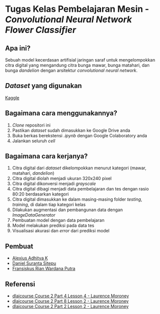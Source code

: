 # Tugas Kelas Pembelajaran Mesin - _Convolutional Neural Network Flower Classifier_
## Apa ini?
Sebuah model kecerdasan artifisial jaringan saraf untuk mengelompokkan citra digital yang mengandung citra bunga mawar, bunga matahari, dan bunga _dandelion_ dengan arsitektur _convolutional neural network_.
## _Dataset_ yang digunakan
[Kaggle](https://www.kaggle.com/alxmamaev/flowers-recognition)
## Bagaimana cara menggunakannya?
1. _Clone_ repositori ini
2. Pastikan _dataset_ sudah dimasukkan ke Google Drive anda
3. Buka berkas berekstensi *.ipynb* dengan Google Colaboratory anda
4. Jalankan seluruh _cell_
## Bagaimana cara kerjanya?
1. Citra digital dari _dataset_ dikelompokkan menurut kategori (mawar, matahari, _dandelion_)
2. Citra digital diolah menjadi ukuran 320x240 pixel
3. Citra digital dikonversi menjadi _grayscale_
4. Citra digital dibagi menjadi data pembelajaran dan tes dengan rasio 80:20 berdasarkan kategori
5. Citra digital dimasukkan ke dalam masing-masing folder _testing_, _training_, di dalam tiap kategori kelas
6. Dilakukan augmentasi dan pembangunan data dengan _ImageDataGenerator_
7. Pembuatan model dengan data pembelajaran
8. Model melakukan prediksi pada data tes
9. Visualisasi akurasi dan _error_ dari prediksi model
## Pembuat
* [Alexius Adhitya K](https://github.com/debugvelop)
* [Daniel Suranta Sitepu](https://github.com/danielsitepu36)
* [Fransiskus Rian Wardana Putra](https://github.com/RianWardanaPutra)
## Referensi
* [dlaicourse Course 2 Part 4 Lesson 4 - Laurence Moroney](https://github.com/lmoroney/dlaicourse/blob/master/Course%202%20-%20Part%204%20-%20Lesson%204%20-%20Notebook.ipynb)
* [dlaicourse Course 2 Part 8 Lesson 2 - Laurence Moroney](https://github.com/lmoroney/dlaicourse/blob/master/Course%202%20-%20Part%208%20-%20Lesson%202%20-%20Notebook%20(RockPaperScissors).ipynb)
* [dlaicourse Course 2 Part 2 Lesson 2 - Laurence Moroney](https://github.com/lmoroney/dlaicourse/blob/master/Course%202%20-%20Part%202%20-%20Lesson%202%20-%20Notebook.ipynb)
